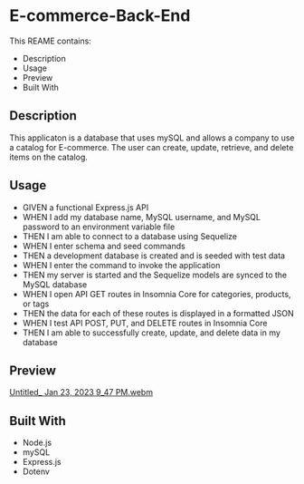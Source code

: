 # E-commerce-Back-End

This REAME contains:
* Description
* Usage
* Preview
* Built With

## Description
This applicaton is a database that uses mySQL and allows a company to use a catalog for E-commerce. The user can create, update, retrieve, and delete items on the catalog.

## Usage
* GIVEN a functional Express.js API
* WHEN I add my database name, MySQL username, and MySQL password to an environment variable file
* THEN I am able to connect to a database using Sequelize
* WHEN I enter schema and seed commands
* THEN a development database is created and is seeded with test data
* WHEN I enter the command to invoke the application
* THEN my server is started and the Sequelize models are synced to the MySQL database
* WHEN I open API GET routes in Insomnia Core for categories, products, or tags
* THEN the data for each of these routes is displayed in a formatted JSON
* WHEN I test API POST, PUT, and DELETE routes in Insomnia Core
* THEN I am able to successfully create, update, and delete data in my database

## Preview
[Untitled_ Jan 23, 2023 9_47 PM.webm](https://user-images.githubusercontent.com/114447565/214208529-330867cb-9d86-4398-a6d1-4d3855bc7623.webm)








## Built With
* Node.js
* mySQL
* Express.js
* Dotenv
